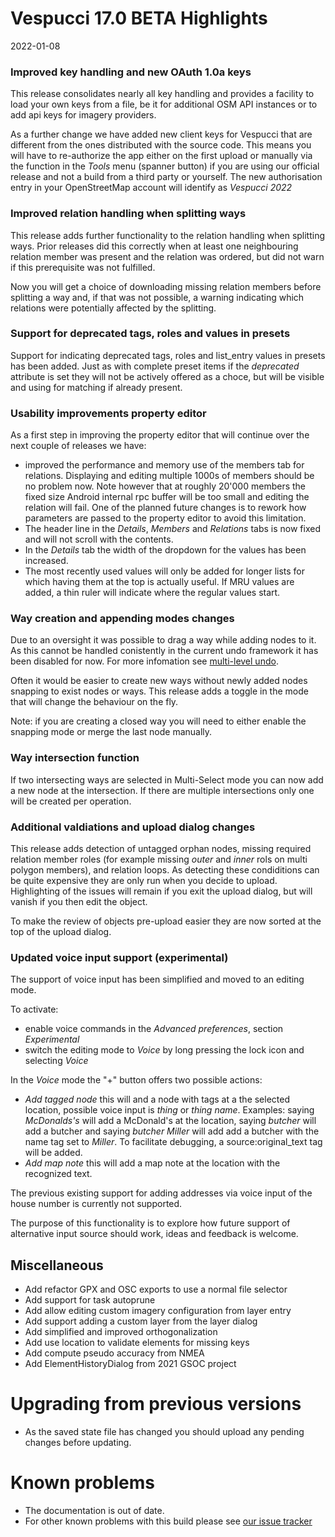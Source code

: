 # Vespucci 17.0 BETA Highlights

2022-01-08
  
### Improved key handling and new OAuth 1.0a keys

This release consolidates nearly all key handling and provides a 
facility to load your own keys from a file, be it for additional OSM API instances or 
to add api keys for imagery providers.

As a further change we have added new client keys for Vespucci that are different from 
the ones distributed with the source code. This means you will have to re-authorize 
the app either on the first upload or manually via the function in the _Tools_ menu 
(spanner button) if you are using our official release and not a build from a third 
party or yourself. The new authorisation entry in your OpenStreetMap account will identify 
as _Vespucci 2022_

### Improved relation handling when splitting ways

This release adds further functionality to the relation handling when splitting ways. 
Prior releases did this correctly when at least one neighbouring relation member was 
present and the relation was ordered, but did not warn if this prerequisite was not 
fulfilled.

Now you will get a choice of downloading missing relation members before splitting a 
way and, if that was not possible, a warning indicating which relations were potentially 
affected by the splitting.
  
### Support for deprecated tags, roles and values in presets

Support for indicating deprecated tags, roles and list_entry values in presets has been 
added. Just as with complete preset items if the _deprecated_ attribute is set they 
will not be actively offered as a choce, but will be visible and using for matching 
if already present.
  
### Usability improvements property editor

As a first step in improving the property editor that will continue over the next couple 
of releases we have:

- improved the performance and memory use of the members tab for relations. Displaying 
  and editing multiple 1000s of members should be no problem now. Note however that 
  at roughly 20'000 members the fixed size Android internal rpc buffer will be too small 
  and editing the relation will fail. One of the planned future changes is to rework 
  how parameters are passed to the property editor to avoid this limitation.
- The header line in the _Details_, _Members_ and _Relations_ tabs is now fixed and 
  will not scroll with the contents.
- In the _Details_ tab the width of the dropdown for the values has been increased.
- The most recently used values will only be added for longer lists for which having 
  them at the top is actually useful. If MRU values are added, a thin ruler will indicate 
  where the regular values start.

### Way creation and appending modes changes

Due to an oversight it was possible to drag a way while adding nodes to it. As this 
cannot be handled conistently in the current undo framework it has been disabled for 
now. For more infomation see [multi-level undo](https://github.com/MarcusWolschon/osmeditor4android/issues/1493).

Often it would be easier to create new ways without newly added nodes snapping to exist 
nodes or ways. This release adds a toggle in the mode that will change the behaviour 
on the fly.

Note: if you are creating a closed way you will need to either enable the snapping mode 
or merge the last node manually.
  
### Way intersection function

If two intersecting ways are selected in Multi-Select mode you can now add a new node 
at the intersection. If there are multiple intersections only one will be created per 
operation.

### Additional valdiations and upload dialog changes

This release adds detection of untagged orphan nodes, missing required relation member 
roles (for example missing _outer_ and _inner_ rols on multi polygon members), and relation 
loops. As detecting these condiditions can be quite expensive they are only run when you 
decide to upload. Highlighting of the issues will remain if you exit the upload dialog, 
but will vanish if you then edit the object. 

To make the review of objects pre-upload easier they are now sorted at the top of the 
upload dialog. 

### Updated voice input support (experimental)

The support of voice input has been simplified and moved to an editing mode.

To activate:

- enable voice commands in the _Advanced preferences_, section _Experimental_
- switch the editing mode to _Voice_ by long pressing the lock icon and selecting _Voice_

In the _Voice_ mode the "+" button offers two possible actions:

- _Add tagged node_ this will and a node with tags at a the selected location, possible 
voice input is _thing_ or _thing name_. Examples: saying _McDonalds's_ will add a McDonald's 
at the location, saying _butcher_ will add a butcher and saying _butcher Miller_ will 
add add a butcher with the name tag set to _Miller_. To facilitate debugging, a source:original_text 
tag will be added.
- _Add map note_ this will add a map note at the location with the recognized text.

The previous existing support for adding addresses via voice input of the house number 
is currently not supported.

The purpose of this functionality is to explore how future support of alternative input 
source should work, ideas and feedback is welcome.  

## Miscellaneous

- Add refactor GPX and OSC exports to use a normal file selector
- Add support for task autoprune
- Add allow editing custom imagery configuration from layer entry
- Add support adding a custom layer from the layer dialog
- Add simplified and improved orthogonalization
- Add use location to validate elements for missing keys
- Add compute pseudo accuracy from NMEA
- Add ElementHistoryDialog from 2021 GSOC project

# Upgrading from previous versions

* As the saved state file has changed you should upload any pending changes before updating.

# Known problems

* The documentation is out of date.
* For other known problems with this build please see [our issue tracker](https://github.com/MarcusWolschon/osmeditor4android/issues)
